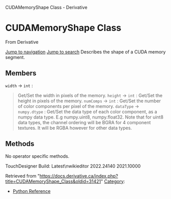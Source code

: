 

CUDAMemoryShape Class - Derivative




# CUDAMemoryShape Class
From Derivative

[Jump to navigation](#mw-head)
[Jump to search](#searchInput)
Describes the shape of a CUDA memory segment.
  

## Members
`width` → `int` :
> Get/Set the width in pixels of the memory.
`height` → `int` :
> Get/Set the height in pixels of the memory.
`numComps` → `int` :
> Get/Set the number of color components per pixel of the memory.
`dataType` → `numpy.dtype` :
> Get/Set the data type of each color component, as a numpy data type. E.g numpy.uint8, numpy.float32. Note that for uint8 data types, the channel ordering will be BGRA for 4 component textures. It will be RGBA however for other data types.
## Methods
No operator specific methods.
  
TouchDesigner Build: 
Latest\nwikieditor
2022.24140
2021.10000

Retrieved from "<https://docs.derivative.ca/index.php?title=CUDAMemoryShape_Class&oldid=31421>"
[Category](Special_Categories.html "Special:Categories"):
* [Python Reference](Category_Python_Reference.html "Category:Python Reference")